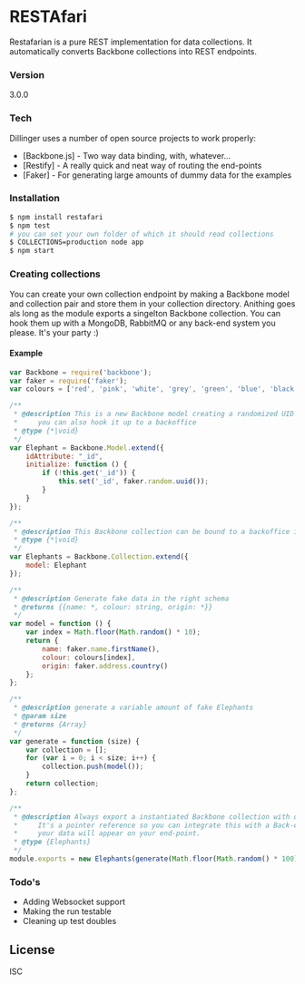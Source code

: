 # RESTAfari

Restafarian is a pure REST implementation for data collections.
It automatically converts Backbone collections into REST endpoints.

### Version
3.0.0

### Tech

Dillinger uses a number of open source projects to work properly:

* [Backbone.js] - Two way data binding, with, whatever...
* [Restify] - A really quick and neat way of routing the end-points
* [Faker] - For generating large amounts of dummy data for the examples

### Installation

```sh
$ npm install restafari
$ npm test
# you can set your own folder of which it should read collections
$ COLLECTIONS=production node app
$ npm start
```

### Creating collections
You can create your own collection endpoint by making a Backbone model and collection pair and store them in your collection directory.
Anithing goes als long as the module exports a singelton Backbone collection. You can hook them up with a MongoDB, RabbitMQ or any back-end system you please. It's your party :)

#### Example
```JavaScript
var Backbone = require('backbone');
var faker = require('faker');
var colours = ['red', 'pink', 'white', 'grey', 'green', 'blue', 'black', 'orange', 'yellow', 'purple'];

/**
 * @description This is a new Backbone model creating a randomized UID on init
 *     you can also hook it up to a backoffice
 * @type {*|void}
 */
var Elephant = Backbone.Model.extend({
    idAttribute: "_id",
    initialize: function () {
        if (!this.get('_id')) {
            this.set('_id', faker.random.uuid());
        }
    }
});

/**
 * @description This Backbone collection can be bound to a backoffice if you'd like to
 * @type {*|void}
 */
var Elephants = Backbone.Collection.extend({
    model: Elephant
});

/**
 * @description Generate fake data in the right schema
 * @returns {{name: *, colour: string, origin: *}}
 */
var model = function () {
    var index = Math.floor(Math.random() * 10);
    return {
        name: faker.name.firstName(),
        colour: colours[index],
        origin: faker.address.country()
    };
};

/**
 * @description generate a variable amount of fake Elephants
 * @param size
 * @returns {Array}
 */
var generate = function (size) {
    var collection = [];
    for (var i = 0; i < size; i++) {
        collection.push(model());
    }
    return collection;
};

/**
 * @description Always export a instantiated Backbone collection with data.
 *     It's a pointer reference so you can integrate this with a Back-end systems and
 *     your data will appear on your end-point.
 * @type {Elephants}
 */
module.exports = new Elephants(generate(Math.floor(Math.random() * 100)));
```
### Todo's
- Adding Websocket support
- Making the run testable
- Cleaning up test doubles

License
----

ISC
